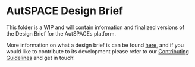 # AutSPACE Design Brief

This folder is a WIP and will contain information and finalized versions of the Design Brief for the AutSPACEs platform. 

More information on what a design brief is can be found [here](https://uxdesign.cc/the-power-of-a-ux-project-brief-template-included-f8981a11964a), and if you would like to contribute to its development please refer to our [Contributing Guidelines](https://github.com/alan-turing-institute/AutisticaCitizenScience/blob/master/.github/CONTRIBUTING.md) and get in touch!
